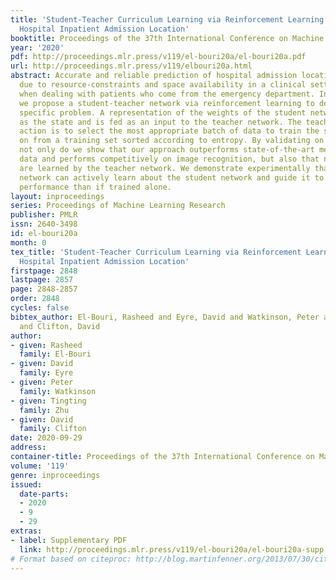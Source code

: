 ```yaml
---
title: 'Student-Teacher Curriculum Learning via Reinforcement Learning: Predicting
  Hospital Inpatient Admission Location'
booktitle: Proceedings of the 37th International Conference on Machine Learning
year: '2020'
pdf: http://proceedings.mlr.press/v119/el-bouri20a/el-bouri20a.pdf
url: http://proceedings.mlr.press/v119/elbouri20a.html
abstract: Accurate and reliable prediction of hospital admission location is important
  due to resource-constraints and space availability in a clinical setting, particularly
  when dealing with patients who come from the emergency department. In this work
  we propose a student-teacher network via reinforcement learning to deal with this
  specific problem. A representation of the weights of the student network is treated
  as the state and is fed as an input to the teacher network. The teacher network’s
  action is to select the most appropriate batch of data to train the student network
  on from a training set sorted according to entropy. By validating on three datasets,
  not only do we show that our approach outperforms state-of-the-art methods on tabular
  data and performs competitively on image recognition, but also that novel curricula
  are learned by the teacher network. We demonstrate experimentally that the teacher
  network can actively learn about the student network and guide it to achieve better
  performance than if trained alone.
layout: inproceedings
series: Proceedings of Machine Learning Research
publisher: PMLR
issn: 2640-3498
id: el-bouri20a
month: 0
tex_title: 'Student-Teacher Curriculum Learning via Reinforcement Learning: Predicting
  Hospital Inpatient Admission Location'
firstpage: 2848
lastpage: 2857
page: 2848-2857
order: 2848
cycles: false
bibtex_author: El-Bouri, Rasheed and Eyre, David and Watkinson, Peter and Zhu, Tingting
  and Clifton, David
author:
- given: Rasheed
  family: El-Bouri
- given: David
  family: Eyre
- given: Peter
  family: Watkinson
- given: Tingting
  family: Zhu
- given: David
  family: Clifton
date: 2020-09-29
address: 
container-title: Proceedings of the 37th International Conference on Machine Learning
volume: '119'
genre: inproceedings
issued:
  date-parts:
  - 2020
  - 9
  - 29
extras:
- label: Supplementary PDF
  link: http://proceedings.mlr.press/v119/el-bouri20a/el-bouri20a-supp.pdf
# Format based on citeproc: http://blog.martinfenner.org/2013/07/30/citeproc-yaml-for-bibliographies/
---
```

